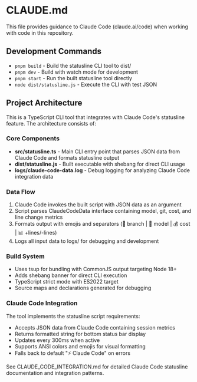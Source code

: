 # CLAUDE.md

This file provides guidance to Claude Code (claude.ai/code) when working with code in this repository.

## Development Commands

- `pnpm build` - Build the statusline CLI tool to dist/
- `pnpm dev` - Build with watch mode for development
- `pnpm start` - Run the built statusline tool directly
- `node dist/statusline.js` - Execute the CLI with test JSON

## Project Architecture

This is a TypeScript CLI tool that integrates with Claude Code's statusline feature. The architecture consists of:

### Core Components

- **src/statusline.ts** - Main CLI entry point that parses JSON data from Claude Code and formats statusline output
- **dist/statusline.js** - Built executable with shebang for direct CLI usage
- **logs/claude-code-data.log** - Debug logging for analyzing Claude Code integration data

### Data Flow

1. Claude Code invokes the built script with JSON data as an argument
2. Script parses ClaudeCodeData interface containing model, git, cost, and line change metrics  
3. Formats output with emojis and separators (🌿 branch | 🤖 model | 💰 cost | 📊 +lines/-lines)
4. Logs all input data to logs/ for debugging and development

### Build System

- Uses tsup for bundling with CommonJS output targeting Node 18+
- Adds shebang banner for direct CLI execution
- TypeScript strict mode with ES2022 target
- Source maps and declarations generated for debugging

### Claude Code Integration

The tool implements the statusline script requirements:
- Accepts JSON data from Claude Code containing session metrics
- Returns formatted string for bottom status bar display  
- Updates every 300ms when active
- Supports ANSI colors and emojis for visual formatting
- Falls back to default "⚡ Claude Code" on errors

See CLAUDE_CODE_INTEGRATION.md for detailed Claude Code statusline documentation and integration patterns.